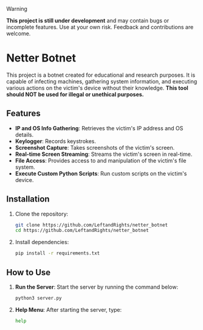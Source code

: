 > [!WARNING]
> **This project is still under development** and may contain bugs or incomplete features. Use at your own risk. Feedback and contributions are welcome.

# Netter Botnet

This project is a botnet created for educational and research purposes. It is capable of infecting machines, gathering system information, and executing various actions on the victim's device without their knowledge. **This tool should NOT be used for illegal or unethical purposes.**

## Features

- **IP and OS Info Gathering**: Retrieves the victim's IP address and OS details.
- **Keylogger**: Records keystrokes.
- **Screenshot Capture**: Takes screenshots of the victim's screen.
- **Real-time Screen Streaming**: Streams the victim's screen in real-time.
- **File Access**: Provides access to and manipulation of the victim's file system.
- **Execute Custom Python Scripts**: Run custom scripts on the victim's device.

## Installation

1. Clone the repository:
   ```bash
   git clone https://github.com/LeftandRights/netter_botnet
   cd https://github.com/LeftandRights/netter_botnet
   ```

2. Install dependencies:
   ```bash
   pip install -r requirements.txt
   ```

## How to Use

1. **Run the Server**: Start the server by running the command below:
   ```bash
   python3 server.py
   ```

2. **Help Menu**: After starting the server, type:
   ```bash
   help
   ```

